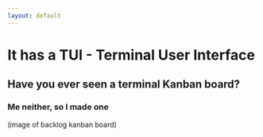 ```yaml
---
layout: default
---
```


# It has a TUI - Terminal User Interface

## Have you ever seen a terminal Kanban board?
### Me neither, so I made one
(image of backlog kanban board)
